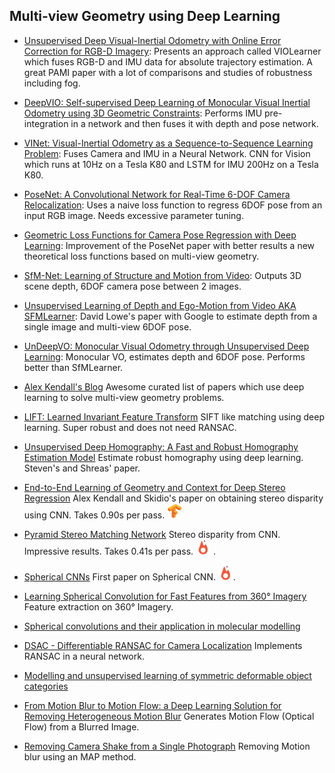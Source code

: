 ## Multi-view Geometry using Deep Learning
- [Unsupervised Deep Visual-Inertial Odometry with Online Error Correction for RGB-D Imagery](https://ieeexplore.ieee.org/document/8691513): Presents an approach called VIOLearner which fuses RGB-D and IMU data for absolute trajectory estimation. A great PAMI paper with a lot of comparisons and studies of robustness including fog.


- [DeepVIO: Self-supervised Deep Learning of Monocular Visual Inertial Odometry using 3D Geometric Constraints](https://arxiv.org/abs/1906.11435): Performs IMU pre-integration in a network and then fuses it with depth and pose network. 

- [VINet: Visual-Inertial Odometry as a Sequence-to-Sequence Learning Problem](https://arxiv.org/abs/1701.08376): Fuses Camera and IMU in a Neural Network. CNN for Vision which runs at 10Hz on a Tesla K80 and LSTM for IMU 200Hz on a Tesla K80.

- [PoseNet: A Convolutional Network for Real-Time 6-DOF Camera Relocalization](https://arxiv.org/abs/1505.07427): Uses a naive loss function to regress 6DOF pose from an input RGB image. Needs excessive parameter tuning.

- [Geometric Loss Functions for Camera Pose Regression with Deep Learning](https://arxiv.org/abs/1704.00390):  Improvement of the PoseNet paper with better results a new theoretical loss functions based on multi-view geometry.

- [SfM-Net: Learning of Structure and Motion from Video](https://arxiv.org/abs/1704.07804): Outputs 3D scene depth, 6DOF camera pose between 2 images.

- [Unsupervised Learning of Depth and Ego-Motion from Video AKA SFMLearner](https://arxiv.org/abs/1704.07813): David Lowe's paper with Google to estimate depth from a single image and multi-view 6DOF pose.

- [UnDeepVO: Monocular Visual Odometry through Unsupervised Deep Learning](https://arxiv.org/abs/1709.06841): Monocular VO, estimates depth and 6DOF pose. Performs better than SfMLearner.

- [Alex Kendall's Blog](https://alexgkendall.com/computer_vision/Reprojection_losses_geometry_computer_vision/) Awesome curated list of papers which use deep learning to solve multi-view geometry problems.

- [LIFT: Learned Invariant Feature Transform](https://arxiv.org/abs/1603.09114) SIFT like matching using deep learning. Super robust and does not need RANSAC.

- [Unsupervised Deep Homography: A Fast and Robust Homography Estimation Model](https://arxiv.org/abs/1709.03966) Estimate robust homography using deep learning. Steven's and Shreas' paper.

- [End-to-End Learning of Geometry and Context for Deep Stereo Regression](https://arxiv.org/abs/1703.04309) Alex Kendall and Skidio's paper on obtaining stereo disparity using CNN. Takes 0.90s per pass. [<img src="../README/images/logo/tf.jpg" width="24" height="24" />](https://github.com/Jiankai-Sun/GC-Net) 

- [Pyramid Stereo Matching Network](https://arxiv.org/abs/1803.08669) Stereo disparity from CNN. Impressive results. Takes 0.41s per pass. [<img src="../README/images/logo/pytorch.jpg" width="24" height="24" />](https://github.com/JiaRenChang/PSMNet) .

- [Spherical CNNs](https://arxiv.org/abs/1801.10130) First paper on Spherical CNN.  [<img src="../README/images/logo/pytorch.jpg" width="24" height="24" />](https://github.com/jonas-koehler/s2cnn). 

- [Learning Spherical Convolution for Fast Features from 360° Imagery](https://arxiv.org/abs/1708.00919) Feature extraction on 360° Imagery. 

- [Spherical convolutions and their application in molecular modelling](https://papers.nips.cc/paper/6935-spherical-convolutions-and-their-application-in-molecular-modelling)


- [DSAC - Differentiable RANSAC for Camera Localization](https://arxiv.org/abs/1611.05705) Implements RANSAC in a neural network.


- [Modelling and unsupervised learning of symmetric deformable object categories](http://papers.nips.cc/paper/8040-modelling-and-unsupervised-learning-of-symmetric-deformable-object-categories.pdf)


- [From Motion Blur to Motion Flow: a Deep Learning Solution for
Removing Heterogeneous Motion Blur](https://arxiv.org/abs/1612.02583) Generates Motion Flow (Optical Flow) from a Blurred Image. 

- [Removing Camera Shake from a Single Photograph](https://cs.nyu.edu/~fergus/papers/deblur_fergus.pdf) Removing Motion blur using an MAP method.




